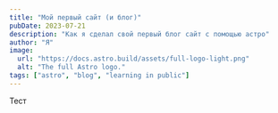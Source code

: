 ```yaml
---
title: "Мой первый сайт (и блог)"
pubDate: 2023-07-21
description: "Как я сделал свой первый блог сайт с помощью астро"
author: "Я"
image:
  url: "https://docs.astro.build/assets/full-logo-light.png"
  alt: "The full Astro logo."
tags: ["astro", "blog", "learning in public"]
---
```


Тест
